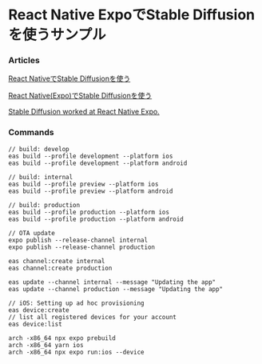 # React Native ExpoでStable Diffusionを使うサンプル

### Articles

[React NativeでStable Diffusionを使う](https://retwpay.ml/blog/2023-08-09)

[React Native(Expo)でStable Diffusionを使う](https://qiita.com/votepurchase/items/6bef1cca08bf2833e47b?utm_campaign=post_article&utm_medium=twitter&utm_source=twitter_share)

[Stable Diffusion worked at React Native Expo.](https://medium.com/@votepurchase/stable-diffusion-worked-at-react-native-expo-8107d4eb133b)

### Commands

```
// build: develop
eas build --profile development --platform ios
eas build --profile development --platform android

// build: internal
eas build --profile preview --platform ios
eas build --profile preview --platform android

// build: production
eas build --profile production --platform ios
eas build --profile production --platform android

// OTA update
expo publish --release-channel internal
expo publish --release-channel production

eas channel:create internal
eas channel:create production

eas update --channel internal --message "Updating the app"
eas update --channel production --message "Updating the app"

// iOS: Setting up ad hoc provisioning
eas device:create
// list all registered devices for your account
eas device:list

arch -x86_64 npx expo prebuild
arch -x86_64 yarn ios
arch -x86_64 npx expo run:ios --device
```